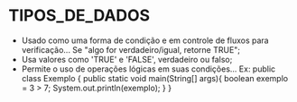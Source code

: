 # TIPOS_DE_DADOS

- Usado como uma forma de condição e em controle de fluxos para verificação... Se "algo for verdadeiro/igual, retorne TRUE";
- Usa valores como 'TRUE' e 'FALSE', verdadeiro ou falso;
- Permite o uso de operações lógicas em suas condições...
  Ex: public class Exemplo {
        public static void main(String[] args){
          boolean exemplo = 3 > 7;
          System.out.println(exemplo);
        }
      }


